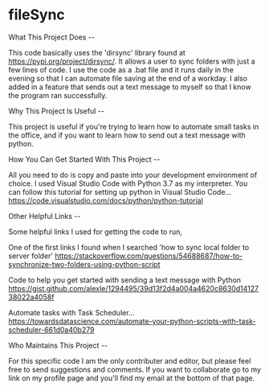 # fileSync

What This Project Does --
  
  This code basically uses the 'dirsync' library found at https://pypi.org/project/dirsync/.
  It allows a user to sync folders with just a few lines of code. I use the code as a .bat file
  and it runs daily in the evening so that I can automate file saving at the end of a workday. I
  also added in a feature that sends out a text message to myself so that I know the program ran
  successfully. 
  

Why This Project Is Useful --
  
  This project is useful if you're trying to learn how to automate small tasks in the office,
  and if you want to learn how to send out a text message with python.
  
  

How You Can Get Started With This Project --
  
  All you need to do is copy and paste into your development environment of choice. I used Visual Studio Code with
  Python 3.7 as my interpreter. You can follow this tutorial for setting up python in Visual Studio Code...
  https://code.visualstudio.com/docs/python/python-tutorial
  
Other Helpful Links --

  Some helpful links I used for getting the code to run,
  
  One of the first links I found when I searched 'how to sync local folder to server folder'
  https://stackoverflow.com/questions/54688687/how-to-synchronize-two-folders-using-python-script
  
  Code to help you get started with sending a text message with Python
  https://gist.github.com/alexle/1294495/39d13f2d4a004a4620c8630d1412738022a4058f
  
  Automate tasks with Task Scheduler...
  https://towardsdatascience.com/automate-your-python-scripts-with-task-scheduler-661d0a40b279
  
Who Maintains This Project --
  
  For this specific code I am the only contributer and editor, but please feel free to send suggestions and comments.
  If you want to collaborate go to my link on my profile page and you'll find my email at the bottom of that page.
